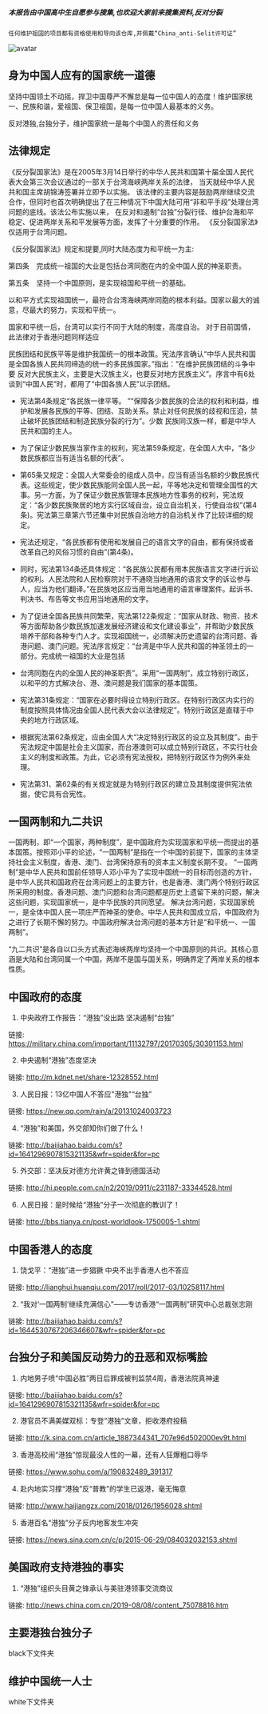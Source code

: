 ##### 本报告由中国高中生自愿参与搜集,也欢迎大家前来搜集资料,反对分裂

```
任何维护祖国的项目都有资格使用和导向该仓库,并佩戴“China_anti-Selit许可证”
```

![avatar](https://img.shields.io/badge/China--Anti--Selit-1.0-green)
## 身为中国人应有的国家统一道德

坚持中国领土不动摇，捍卫中国尊严不懈怠是每一位中国人的态度！维护国家统一、民族和谐，爱祖国、保卫祖国，是每一位中国人最基本的义务。

反对港独,台独分子，维护国家统一是每个中国人的责任和义务

## 法律规定

《反分裂国家法》是在2005年3月14日举行的中华人民共和国第十届全国人民代表大会第三次会议通过的一部关于台湾海峡两岸关系的法律，
当天就经中华人民共和国主席胡锦涛签署并立即予以实施。
该法律的主要内容是鼓励两岸继续交流合作，但同时也首次明确提出了在三种情况下中国大陆可用“非和平手段”处理台湾问题的底线。该法公布实施以来，
在反对和遏制“台独”分裂行径、维护台海和平稳定、促进两岸关系和平发展等方面，发挥了十分重要的作用。
《反分裂国家法》仅适用于台湾问题。

《反分裂国家法》规定和提要,同时大陆态度为和平统一为主:

  第四条　完成统一祖国的大业是包括台湾同胞在内的全中国人民的神圣职责。

  第五条　坚持一个中国原则，是实现祖国和平统一的基础。

  以和平方式实现祖国统一，最符合台湾海峡两岸同胞的根本利益。国家以最大的诚意，尽最大的努力，实现和平统一。

  国家和平统一后，台湾可以实行不同于大陆的制度，高度自治。
对于目前国情，此法律对于香港问题同样适应

民族团结和民族平等是维护我国统一的根本政策。宪法序言确认“中华人民共和国是全国各族人民共同缔造的统一的多民族国家。”指出：“在维护民族团结的斗争中要
反对大民族主义，主要是大汉族主义，也要反对地方民族主义”。序言中有6处谈到“中国人民”时，都用了“中国各族人民”以示团结。

* 宪法第4条规定“各民族一律平等。
”“保障各少数民族的合法的权利和利益，维护和发展各民族的平等、团结、互助关系。禁止对任何民族的歧视和压迫，禁止破坏民族团结和制造民族分裂的行为”。少数
民族同汉族一样，都是中华人民共和国的主人。

* 为了保证少数民族当家作主的权利，宪法第59条规定，在全国人大中，“各少数民族都应当有适当名额的代表”。

* 第65条又规定：全国人大常委会的组成人员中，应当有适当名额的少数民族代表。这些规定，使少数民族能同全国人民一起，平等地决定和管理全国性的大事。另一方面，为了保证少数民族管理本民族地方性事务的权利，宪法规定：“各少数民族聚居的地方实行区域自治，设立自治机关，行使自治权”(第4条)。宪法第三章第六节还集中对民族自治地方的自治机关作了比较详细的规定。

* 宪法还规定，“各民族都有使用和发展自己的语言文字的自由，都有保持或者改革自己的风俗习惯的自由”(第4条)。

* 同时，宪法第134条还具体规定：“各民族公民都有用本民族语言文字进行诉讼的权利。人民法院和人民检察院对于不通晓当地通用的语言文字的诉讼参与人，应当为他们翻译。”在民族地区应当用当地通用的语言审理案件。起诉书、判决书、布告等文书应用当地通用的文字。

* 为了促进全国各民族共同繁荣，宪法第122条规定：“国家从财政、物资、技术等方面帮助各少数民族加速发展经济建设和文化建设事业”，并帮助少数民族培养干部和各种专门人才。实现祖国统一，必须解决历史遗留的台湾问题、香港问题、澳门问题。宪法序言规定：“台湾是中华人民共和国的神圣领土的一部分。完成统一祖国的大业是包括
* 台湾同胞在内的全国人民的神圣职责”。采用“一国两制”，成立特别行政区，以和平的方式解决台、港、澳问题是我们国家的基本国策。
* 宪法第31条规定：“国家在必要时得设立特别行政区。在特别行政区内实行的制度按照具体情况由全国人民代表大会以法律规定”。特别行政区是直辖于中央的地方行政区域。
* 根据宪法第62条规定，应由全国人大“决定特别行政区的设立及其制度”。由于宪法规定中国是社会主义国家，而台港澳则可以成立特别行政区，不实行社会主义的制度和政策。为此，它必须有宪法授权，把特别行政区作为例外来处理。
* 宪法第31、第62条的有关规定就是为特别行政区的建立及其制度提供宪法依据，使它具有合宪性。

## 一国两制和九二共识

一国两制，即“一个国家，两种制度”，是中国政府为实现国家和平统一而提出的基本国策。按照邓小平的论述，“一国两制”是指在一个中国的前提下，国家的主体坚持社会主义制度，香港、澳门、台湾保持原有的资本主义制度长期不变。
“一国两制”是中华人民共和国前任领导人邓小平为了实现中国统一的目标而创造的方针，是中华人民共和国政府在台湾问题上的主要方针，也是香港、澳门两个特别行政区所采用的制度。香港问题、澳门问题和台湾问题都是历史上遗留下来的问题，解决这些问题，实现国家统一，是中华民族的共同愿望。 解决台湾问题，实现国家统一，是全体中国人民一项庄严而神圣的使命。中华人民共和国成立后，中国政府为之进行了长期不懈的努力。中国政府解决台湾问题的基本方针是“和平统一、一国两制”。

“九二共识”是各自以口头方式表述海峡两岸均坚持一个中国原则的共识。其核心意涵是大陆和台湾同属一个中国，两岸不是国与国关系，明确界定了两岸关系的根本性质。

## 中国政府的态度

1. 中央政府工作报告：“港独”没出路 坚决遏制“台独”

链接: https://military.china.com/important/11132797/20170305/30301153.html

2. 中央遏制“港独”态度坚决

链接: http://m.kdnet.net/share-12328552.html

3. 人民日报：13亿中国人不答应"港独"“台独”

链接: https://new.qq.com/rain/a/20131024003723

4. “港独”和美国，外交部知你们做了什么！

链接: http://baijiahao.baidu.com/s?id=1641296907815321135&wfr=spider&for=pc

5. 外交部：坚决反对德方允许黄之锋到德国活动

链接: http://hi.people.com.cn/n2/2019/0911/c231187-33344528.html

6. 人民日报：是时候给“港独”分子一次彻底的教训了！

链接: http://bbs.tianya.cn/post-worldlook-1750005-1.shtml


## 中国香港人的态度

1. 饶戈平：“港独”进一步猖獗 中央不出手香港人也不答应

链接: http://lianghui.huanqiu.com/2017/roll/2017-03/10258117.html

2. “我对‘一国两制’继续充满信心”——专访香港“一国两制”研究中心总裁张志刚

链接: http://baijiahao.baidu.com/s?id=1644530767206346607&wfr=spider&for=pc

## 台独分子和美国反动势力的丑恶和双标嘴脸

1. 内地男子喷“中国必胜”两日后罪成被判监禁4周，香港法院真神速

链接: http://baijiahao.baidu.com/s?id=1641296907815321135&wfr=spider&for=pc

2. 港官员不满美媒双标：专登“港独”文章，拒收港府投稿

链接: http://k.sina.com.cn/article_1887344341_707e96d502000ev9t.html

3. 香港高校闹“港独”惊现最没人性的一幕，还有人狂爆粗口辱华 

链接: https://www.sohu.com/a/190832489_391317

4. 赴内地实习撑“港独”反“普教”的学生已返港，毫无悔意

链接: http://www.haijiangzx.com/2018/0126/1956028.shtml

5. 香港百名“港独”分子反内地客发生冲突

链接: https://news.sina.com.cn/c/p/2015-06-29/084032032153.shtml


## 美国政府支持港独的事实

1. “港独”组织头目黄之锋承认与美驻港领事交流商议

链接: http://news.china.com.cn/2019-08/08/content_75078816.htm

## 主要港独台独分子
black下文件夹

## 维护中国统一人士
white下文件夹
